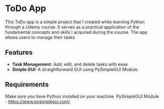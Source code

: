 # ToDo App

This ToDo app is a simple project that I created while learning Python through a Udemy course. It serves as a practical application of the fundamental concepts and skills I acquired during the course. The app allows users to manage their tasks

## Features

- **Task Management:** Add, edit, and delete tasks with ease.
- **Simple GUI:** A straightforward GUI using PySimpleGUI Module.

## Requirements

Make sure you have Python installed on your machine.
PySimpleGUI Module - https://www.pysimplegui.com/
